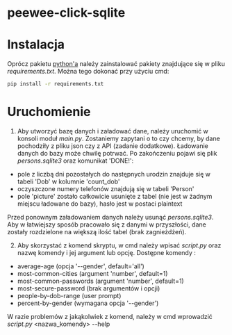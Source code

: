 # peewee-click-sqlite

# Instalacja
Oprócz pakietu [python'a](https://www.python.org/downloads/) należy zainstalować pakiety znajdujące się w pliku
*requirements.txt*. Można tego dokonać przy użyciu cmd:
```bash
pip install -r requirements.txt
```
# Uruchomienie
1. Aby utworzyć bazę danych i załadować dane, należy uruchomić w konsoli moduł *main.py*. Zostaniemy zapytani o to czy
chcemy, by dane pochodziły z pliku json czy z API (zadanie dodatkowe). Ładowanie danych do bazy może chwilę potrwać. Po zakończeniu
pojawi się plik *persons.sqlite3* oraz komunikat 'DONE!':
* pole z liczbą dni pozostałych do następnych urodzin znajduje się w tabeli 'Dob' w kolumnie 'count_dob'
* oczyszczone numery telefonów znajdują się w tabeli 'Person'
* pole 'picture' zostało całkowicie usunięte z tabel (nie jest w żadnym miejscu ładowane do bazy), hasło jest w postaci plaintext

Przed ponownym załadowaniem danych należy usunąć *persons.sqlite3*. Aby w łatwiejszy sposób pracowało się z danymi w przyszłości,
dane zostały rozdzielone na większą ilość tabel (brak zagnieżdżeń).


2. Aby skorzystać z komend skryptu, w cmd należy wpisać *script.py* oraz nazwę komendy i jej argument lub opcję.
Dostępne komendy :
*   average-age             (opcja '--gender', default='all')
*   most-common-cities      (argument 'number', default=1)
*   most-common-passwords   (argument 'number', default=1)
*   most-secure-password    (brak argumentów i opcji)
*   people-by-dob-range     (user prompt)
*   percent-by-gender       (wymagana opcja '--gender')

W razie problemów z jakąkolwiek z komend, należy w cmd wprowadzić *script.py* <nazwa_komendy> --help




